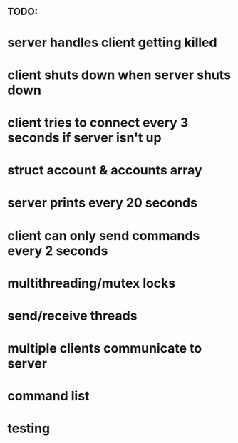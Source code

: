 ## TODO:
#	server handles client getting killed
#	client shuts down when server shuts down
#	client tries to connect every 3 seconds if server isn't up
#	struct account & accounts array
#	server prints every 20 seconds
#	client can only send commands every 2 seconds
#	multithreading/mutex locks
#	send/receive threads
#	multiple clients communicate to server
#	command list
#	testing